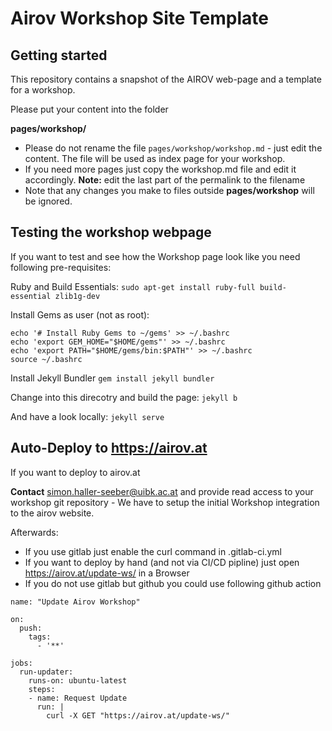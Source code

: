 # Airov Workshop Site Template


## Getting started

This repository contains a snapshot of the AIROV web-page and a template for a workshop.

Please put your content into the folder

**pages/workshop/**

- Please do not rename the file `pages/workshop/workshop.md` - just edit the content. The file will be used as index page for your workshop.
- If you need more pages just copy the workshop.md file and edit it accordingly. **Note:** edit the last part of the permalink to the filename
- Note that any changes you make to files outside **pages/workshop** will be ignored.


## Testing the workshop webpage

If you want to test and see how the Workshop page look like you need following pre-requisites:

Ruby and Build Essentials:
```sudo apt-get install ruby-full build-essential zlib1g-dev```

Install Gems as user (not as root):

```
echo '# Install Ruby Gems to ~/gems' >> ~/.bashrc
echo 'export GEM_HOME="$HOME/gems"' >> ~/.bashrc
echo 'export PATH="$HOME/gems/bin:$PATH"' >> ~/.bashrc
source ~/.bashrc
```

Install Jekyll Bundler
```gem install jekyll bundler```


Change into this direcotry and build the page: ```jekyll b```

And have a look locally: ```jekyll serve```


## Auto-Deploy to https://airov.at

If you want to deploy to airov.at

**Contact** simon.haller-seeber@uibk.ac.at and provide read access to your workshop git repository - We have to setup the initial Workshop integration to the airov website.

Afterwards:
- If you use gitlab just enable the curl command in .gitlab-ci.yml 
- If you want to deploy by hand (and not via CI/CD pipline) just open https://airov.at/update-ws/ in a Browser
- If you do not use gitlab but github you could use following github action

```
name: "Update Airov Workshop"
 
on:
  push:
    tags:
      - '**'
 
jobs:
  run-updater:
    runs-on: ubuntu-latest
    steps:
    - name: Request Update
      run: |
        curl -X GET "https://airov.at/update-ws/"
```







